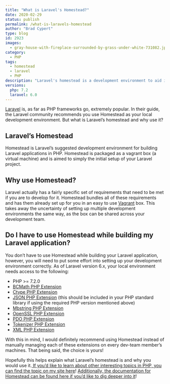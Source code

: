 ```yaml
---
title: "What is Laravel's Homestead?"
date: 2020-02-29
status: publish
permalink: /what-is-laravels-homestead
author: "Brad Cypert"
type: blog
id: 2923
images:
  - gray-house-with-fireplace-surrounded-by-grass-under-white-731082.jpg
category:
  - PHP
tags:
  - homestead
  - laravel
  - PHP
description: "Laravel's homestead is a development environment to aid in building Laravel applications in PHP."
versions:
  php: 7.2
  laravel: 6.0
---
```


[Laravel](https://laravel.com/) is, as far as PHP frameworks go, extremely popular. In their guide, the Laravel community recommends you use Homestead as your local development environment. But what is Laravel’s homestead and why use it?

## Laravel’s Homestead

Homestead is Laravel’s suggested development environment for building Laravel applications in PHP. Homestead is packaged as a vagrant box (a virtual machine) and is aimed to simply the initial setup of your Laravel project.

## Why use Homestead?

Laravel actually has a fairly specific set of requirements that need to be met if you are to develop for it. Homestead bundles all of these requirements and has them already set up for you in an easy to use [Vagrant](https://www.vagrantup.com/) box. This takes away the uncertainty of setting up multiple development environments the same way, as the box can be shared across your development team.

## Do I have to use Homestead while building my Laravel application?

You don’t have to use Homestead while building your Laravel application, however, you will need to put some effort into setting up your development environment correctly. As of Laravel version 6.x, your local environment needs access to the following:

- PHP &gt;= 7.2.0
- [BCMath PHP Extension](https://www.php.net/manual/en/book.bc.php)
- [Ctype PHP Extension](https://www.php.net/manual/en/book.ctype.php)
- [JSON PHP Extension](https://www.php.net/manual/en/book.json.php) (this should be included in your PHP standard library if using the required PHP version mentioned above)
- [Mbstring PHP Extension](https://www.php.net/manual/en/mbstring.installation.php)
- [OpenSSL PHP Extension](https://www.php.net/manual/en/book.openssl.php)
- [PDO PHP Extension](https://www.php.net/manual/en/pdo.installation.php)
- [Tokenizer PHP Extension](https://www.php.net/manual/en/book.tokenizer.php)
- [XML PHP Extension](https://www.php.net/manual/en/xml.installation.php)

With this in mind, I would definitely recommend using Homestead instead of manually managing each of these extensions on every dev-team member’s machines. That being said, the choice is yours!

Hopefully this helps explain what Laravel’s homestead is and why you would use it.[ If you’d like to learn about other interesting topics in PHP, you can find the topic on my site here](/tags/php)! [Additionally, the documentation for Homestead can be found here if you’d like to dig deeper into it](https://laravel.com/docs/6.x/installation)!
